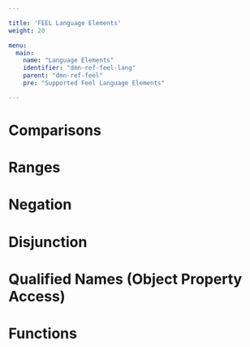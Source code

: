 ```yaml
---

title: 'FEEL Language Elements'
weight: 20

menu:
  main:
    name: "Language Elements"
    identifier: "dmn-ref-feel-lang"
    parent: "dmn-ref-feel"
    pre: "Supported Feel Language Elements"

---
```


# Comparisons

# Ranges

# Negation

# Disjunction

# Qualified Names (Object Property Access)

# Functions
